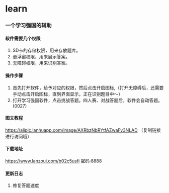 # learn

### 一个学习强国的辅助


#### 软件需要几个权限
1. SD卡的存储权限，用来存放题库。
2. 悬浮窗权限，用来展示答案。
3. 无障碍权限，用来识别答案。


#### 操作步骤
1. 首先打开软件，给予对应的权限，然后点击开启图标,（打开无障碍后，还需要手动点击开启图标，直到界面显示，正在识别题目中～）
2. 打开学习强国软件，点击挑战答题。四人赛、对战答题后，软件会自动答题。(0027)


#### 图文教程

https://alipic.lanhuapp.com/image/AXRbzNbRYtfAZwaFv3NLAD （复制链接进行访问哦）

#### 下载地址
https://www.lanzoui.com/b02c5usfi  密码:8888



#### 更新日志
1. 修复答题速度 

